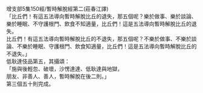 增支部5集150經/暫時解脫經第二(莊春江譯)  
「比丘們！有這五法導向暫時解脫比丘的退失，那五個呢？樂於做事、樂於談論、樂於睡眠、不守護根門、飲食不知適量，比丘們！這是五法導向暫時解脫比丘的退失。  
比丘們！有這五法導向暫時解脫比丘的不退失，那五個呢？不樂於做事、不樂於談論、不樂於睡眠、守護根門、飲食知適量，比丘們！這是五法導向暫時解脫比丘的不退失。」  
低耿達伎品第五，其攝頌：  
「施與後輕忽、破壞，沙愣達達、低耿達與地獄，  
朋友、非善人、善人，暫時解脫在後二則。」  
第三個五十則完成。  
  
  
